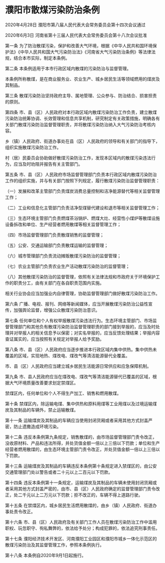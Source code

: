 # 濮阳市散煤污染防治条例

2020年4月28日 濮阳市第八届人民代表大会常务委员会第十四次会议通过

2020年6月3日 河南省第十三届人民代表大会常务委员会第十八次会议批准



第一条 为了防治散煤污染，保护和改善大气环境，根据《中华人民共和国环境保护法》《中华人民共和国大气污染防治法》《河南省大气污染防治条例》等法律法规，结合本市实际，制定本条例。

第二条 本条例适用于本市行政区域内散煤的污染防治与监督管理。

本条例所称散煤，是在商业服务业、农业生产、城乡居民生活等领域燃用的煤炭及其制品。

第三条 散煤污染防治坚持政府主导、属地管理、公众参与、防治结合、损害担责的原则。

第四条 市、县（区）人民政府对本行政区域内散煤污染防治工作负责，建立散煤污染防治统筹协调、长效管理和信息共享机制，研究制定有关政策措施，明确各有关部门散煤污染防治监督管理职责，并将散煤污染防治纳入大气污染防治考核内容。

乡（镇）人民政府、街道办事处在县（区）人民政府的领导和有关部门的指导下，组织实施散煤污染防治工作。

村（居）民委员会协助做好散煤污染防治工作，发现本区域内的散煤污染违法行为，应当及时劝阻并报告有关主管部门。

第五条 市、县（区）人民政府市场监督管理部门负责本行政区域内散煤污染防治工作的组织实施，并与有关部门按照下列规定，履行散煤污染防治监督管理职责：

（一）发展和改革主管部门负责煤炭消费总量控制和洁净能源替代等相关监督管理工作；

（二）工业和信息化主管部门负责洁净型煤替代建设和退市等相关监督管理工作；

（三）生态环境主管部门负责燃煤茶浴锅炉、燃煤大灶、经营性小煤炉等散煤设施设备拆改和单位、生产经营者燃用散煤等相关监督管理工作；

（四）市场监督管理部门负责散煤销售的监督管理；

（五）公安、交通运输部门负责散煤运输的监督管理；

（六）城市管理部门负责流动摊贩散煤污染防治的监督管理；

（七）农业主管部门负责农业生产活动散煤污染防治的监督管理；

（八）其他散煤污染防治的监督管理，依照有关法律法规和市政府关于环境保护工作的职责分工，由有关部门在各自职责范围内实施。

相关行业协会应当加强业内自律管理，协助监督管理部门做好散煤污染防治工作。

第六条 广播、电视、报刊、网络等新闻媒体，应当开展散煤污染防治公益性宣传，加强舆论监督，增强公众散煤污染防治意识。

第七条 任何单位和个人有权举报散煤污染违法行为。生态环境主管部门、市场监督管理部门和其他负有散煤污染防治监督管理职责的部门接到举报的，应当及时处理并对举报人的相关信息予以保密；对实名举报的，应当反馈处理结果；举报内容查证属实的，应当按照有关规定对举报人给予奖励。

第八条 市、县（区）人民政府应当逐步推进本行政区域内集中供热。集中供热未覆盖的区域，实现地热、煤改电、煤改气等清洁能源替代全覆盖。

市、县（区）人民政府应当建立城乡居民生活能源日常供应和应急保障机制。

第九条 市、县人民政府应当在煤改电、煤改气等清洁能源替代已覆盖的区域，根据大气环境质量改善要求划定禁煤区。

禁煤区内，任何单位和个人不得生产加工、销售和燃用散煤。

第十条 禁煤区内，除运输电煤、集中供热和原料用煤等工业用煤以及过境运输煤炭及其制品的车辆外，禁止运输散煤。

第十一条 运输煤炭及其制品的车辆应当使用封闭货厢或者采用其他方式封盖严密，防止遗撒造成环境污染。

第十二条 违反本条例第九条规定，销售散煤的，由市场监督管理部门责令改正，没收原材料、产品和违法所得，并处货值金额一倍以上三倍以下罚款；单位和生产经营者燃用散煤的，由生态环境主管部门责令改正，并处货值金额一倍以上三倍以下罚款。

第十三条 运输煤炭及其制品的车辆违反本条例第十条规定进入禁煤区的，由公安交通管理部门处以警告或者二十元以上二百元以下罚款。

第十四条 违反本条例第十一条规定，运输煤炭及其制品的车辆未使用封闭货厢或者采用其他方式封盖严密的，由市、县（区）人民政府确定的监督管理部门责令改正，处二千元以上二万元以下罚款；拒不改正的，车辆不得上道路行驶。

第十五条 在禁煤区内，城乡居民生活燃用散煤的，由乡（镇）人民政府、街道办事处责令改正。

第十六条 市、县（区）人民政府及有关部门工作人员在散煤污染防治工作中滥用职权、玩忽职守、徇私舞弊的，依法给予处分；构成犯罪的，依法追究刑事责任。

第十七条 濮阳经济技术开发区、河南濮阳工业园区和濮阳市城乡一体化示范区的散煤污染防治及其监督管理工作，参照本条例执行。

第十八条 本条例自2020年9月1日起施行。